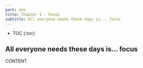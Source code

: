 ```yaml
---
part: one
title: Chapter 1 - Focus
subtitle: All everyone needs these days is... focus
---
```


* TOC
{:toc}

## All everyone needs these days is... focus

CONTENT
